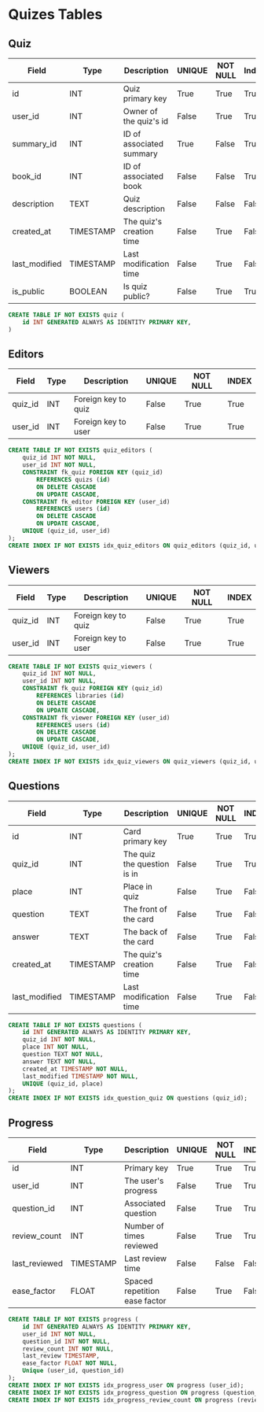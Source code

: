 # Quizes Tables
## Quiz
| Field           | Type         | Description                   | UNIQUE | NOT NULL | Index |
|-----------------|--------------|-------------------------------|--------|----------|-------|
| id              | INT          | Quiz primary key              | True   | True     | True  |
| user_id         | INT          | Owner of the quiz's id        | False  | True     | True  |
| summary_id      | INT          | ID of associated summary      | True   | False    | True  |
| book_id         | INT          | ID of associated book         | False  | False    | True  |
| description     | TEXT         | Quiz description              | False  | False    | False |
| created_at      | TIMESTAMP    | The quiz's creation time      | False  | True     | False |
| last_modified   | TIMESTAMP    | Last modification time        | False  | True     | False |
| is_public       | BOOLEAN      | Is quiz public?               | False  | True     | True  |

```sql
CREATE TABLE IF NOT EXISTS quiz (
    id INT GENERATED ALWAYS AS IDENTITY PRIMARY KEY,
)
```

## Editors
| Field           | Type         | Description                   | UNIQUE | NOT NULL | INDEX |
|-----------------|--------------|-------------------------------|--------|----------|-------|
| quiz_id         | INT          | Foreign key to quiz           | False  | True     | True  |
| user_id         | INT          | Foreign key to user           | False  | True     | True  |

```sql
CREATE TABLE IF NOT EXISTS quiz_editors (
    quiz_id INT NOT NULL,
    user_id INT NOT NULL,
    CONSTRAINT fk_quiz FOREIGN KEY (quiz_id)
        REFERENCES quizs (id)
        ON DELETE CASCADE
        ON UPDATE CASCADE,
    CONSTRAINT fk_editor FOREIGN KEY (user_id)
        REFERENCES users (id)
        ON DELETE CASCADE
        ON UPDATE CASCADE,
    UNIQUE (quiz_id, user_id)
);
CREATE INDEX IF NOT EXISTS idx_quiz_editors ON quiz_editors (quiz_id, user_id);
```

## Viewers
| Field           | Type         | Description                   | UNIQUE | NOT NULL | INDEX |
|-----------------|--------------|-------------------------------|--------|----------|-------|
| quiz_id         | INT          | Foreign key to quiz           | False  | True     | True  |
| user_id         | INT          | Foreign key to user           | False  | True     | True  |

```sql
CREATE TABLE IF NOT EXISTS quiz_viewers (
    quiz_id INT NOT NULL,
    user_id INT NOT NULL,
    CONSTRAINT fk_quiz FOREIGN KEY (quiz_id)
        REFERENCES libraries (id)
        ON DELETE CASCADE
        ON UPDATE CASCADE,
    CONSTRAINT fk_viewer FOREIGN KEY (user_id)
        REFERENCES users (id)
        ON DELETE CASCADE
        ON UPDATE CASCADE,
    UNIQUE (quiz_id, user_id)
);
CREATE INDEX IF NOT EXISTS idx_quiz_viewers ON quiz_viewers (quiz_id, user_id);
```

## Questions
| Field           | Type         | Description                   | UNIQUE | NOT NULL | INDEX |
|-----------------|--------------|-------------------------------|--------|----------|-------|
| id              | INT          | Card primary key              | True   | True     | True  |
| quiz_id         | INT          | The quiz the question is in   | False  | True     | True  |
| place           | INT          | Place in quiz                 | False  | True     | False |
| question        | TEXT         | The front of the card         | False  | True     | False |
| answer          | TEXT         | The back of the card          | False  | True     | False |
| created_at      | TIMESTAMP    | The quiz's creation time      | False  | True     | False |
| last_modified   | TIMESTAMP    | Last modification time        | False  | True     | False |

```sql
CREATE TABLE IF NOT EXISTS questions (
    id INT GENERATED ALWAYS AS IDENTITY PRIMARY KEY,
    quiz_id INT NOT NULL,
    place INT NOT NULL,
    question TEXT NOT NULL,
    answer TEXT NOT NULL,
    created_at TIMESTAMP NOT NULL,
    last_modified TIMESTAMP NOT NULL,
    UNIQUE (quiz_id, place)
);
CREATE INDEX IF NOT EXISTS idx_question_quiz ON questions (quiz_id);
```

## Progress
| Field           | Type         | Description                   | UNIQUE | NOT NULL | INDEX |
|-----------------|--------------|-------------------------------|--------|----------|-------|
| id              | INT          | Primary key                   | True   | True     | True  |
| user_id         | INT          | The user's progress           | False  | True     | True  |
| question_id     | INT          | Associated question           | False  | True     | True  |
| review_count    | INT          | Number of times reviewed      | False  | True     | True  |
| last_reviewed   | TIMESTAMP    | Last review time              | False  | False    | False |
| ease_factor     | FLOAT        | Spaced repetition ease factor | False  | True     | False |

```sql
CREATE TABLE IF NOT EXISTS progress (
    id INT GENERATED ALWAYS AS IDENTITY PRIMARY KEY,
    user_id INT NOT NULL,
    question_id INT NOT NULL,
    review_count INT NOT NULL,
    last_review TIMESTAMP,
    ease_factor FLOAT NOT NULL,
    Unique (user_id, question_id)
);
CREATE INDEX IF NOT EXISTS idx_progress_user ON progress (user_id);
CREATE INDEX IF NOT EXISTS idx_progress_question ON progress (question_id);
CREATE INDEX IF NOT EXISTS idx_progress_review_count ON progress (review_count);
```
